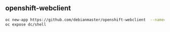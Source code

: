 ## openshift-webclient
```sh
oc new-app https://github.com/debianmaster/openshift-webclient  --name='shell'
oc expose dc/shell
```
